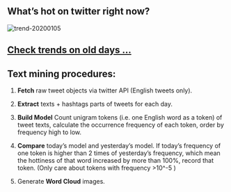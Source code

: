 ## What’s hot on twitter right now?

![trend-20200105][wordcloud]

[wordcloud]: https://raw.githubusercontent.com/xdqc/tweet-trend-everyday/master/word-cloud/trend-20200105.png?token=AF5V4P7ADR6KQBZ4CEDTNIK6AXRMU "trend-20200105"

## [Check trends on old days ...](https://github.com/xdqc/tweet-trend-everyday/tree/master/word-cloud)

## Text mining procedures:

1. **Fetch** raw tweet objects via twitter API (English tweets only).

2. **Extract** texts + hashtags parts of tweets for each day.

3. **Build Model** Count unigram tokens (i.e. one English word as a token) of tweet texts, calculate the occurrence frequency of each token, order by frequency high to low.

4. **Compare** today’s model and yesterday’s model. If today’s frequency of one token is higher than 2 times of yesterday’s frequency, which mean the hottiness of that word increased by more than 100%, record that token. (Only care about tokens with frequency >10^-5 )

5. Generate **Word Cloud** images.
